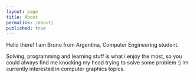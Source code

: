 ```yaml
---
layout: page
title: About
permalink: /about/
published: true
---
```


Hello there! I am Bruno from Argentina, Computer Engineering student.

Solving, programming and learning stuff is what i enjoy the most, so you could always find me knocking my head trying to solve some problem :) 
Im currently interested in computer graphics topics.
